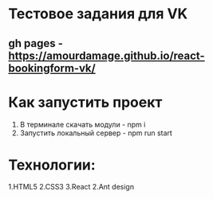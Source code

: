 # Тестовое задания для VK

## gh pages -  https://amourdamage.github.io/react-bookingform-vk/

# Как запустить проект

1. В терминале скачать модули - npm i
2. Запустить локальный сервер - npm run start

# Технологии:

1.HTML5
2.CSS3
3.React
2.Ant design
